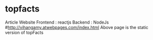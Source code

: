 # topfacts
Article Website
Frontend : reactjs
Backend : NodeJs
#http://vihangamy.atwebpages.com/index.html
Above page is the static version of topFacts
